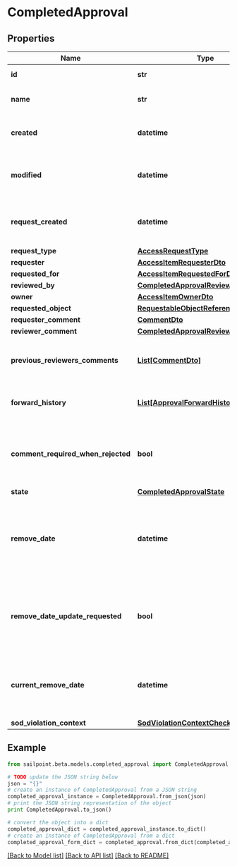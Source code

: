 # CompletedApproval


## Properties
Name | Type | Description | Notes
------------ | ------------- | ------------- | -------------
**id** | **str** | The approval id. | [optional] 
**name** | **str** | The name of the approval. | [optional] 
**created** | **datetime** | When the approval was created. | [optional] 
**modified** | **datetime** | When the approval was modified last time. | [optional] 
**request_created** | **datetime** | When the access-request was created. | [optional] 
**request_type** | [**AccessRequestType**](AccessRequestType.md) |  | [optional] 
**requester** | [**AccessItemRequesterDto**](AccessItemRequesterDto.md) |  | [optional] 
**requested_for** | [**AccessItemRequestedForDto**](AccessItemRequestedForDto.md) |  | [optional] 
**reviewed_by** | [**CompletedApprovalReviewedBy**](CompletedApprovalReviewedBy.md) |  | [optional] 
**owner** | [**AccessItemOwnerDto**](AccessItemOwnerDto.md) |  | [optional] 
**requested_object** | [**RequestableObjectReference**](RequestableObjectReference.md) |  | [optional] 
**requester_comment** | [**CommentDto**](CommentDto.md) |  | [optional] 
**reviewer_comment** | [**CompletedApprovalReviewerComment**](CompletedApprovalReviewerComment.md) |  | [optional] 
**previous_reviewers_comments** | [**List[CommentDto]**](CommentDto.md) | The history of the previous reviewers comments. | [optional] 
**forward_history** | [**List[ApprovalForwardHistory]**](ApprovalForwardHistory.md) | The history of approval forward action. | [optional] 
**comment_required_when_rejected** | **bool** | When true the rejector has to provide comments when rejecting | [optional] 
**state** | [**CompletedApprovalState**](CompletedApprovalState.md) |  | [optional] 
**remove_date** | **datetime** | The date the role or access profile is no longer assigned to the specified identity. | [optional] 
**remove_date_update_requested** | **bool** | If true, then the request was to change the remove date or sunset date. | [optional] 
**current_remove_date** | **datetime** | The remove date or sunset date that was assigned at the time of the request. | [optional] 
**sod_violation_context** | [**SodViolationContextCheckCompleted1**](SodViolationContextCheckCompleted1.md) |  | [optional] 

## Example

```python
from sailpoint.beta.models.completed_approval import CompletedApproval

# TODO update the JSON string below
json = "{}"
# create an instance of CompletedApproval from a JSON string
completed_approval_instance = CompletedApproval.from_json(json)
# print the JSON string representation of the object
print CompletedApproval.to_json()

# convert the object into a dict
completed_approval_dict = completed_approval_instance.to_dict()
# create an instance of CompletedApproval from a dict
completed_approval_form_dict = completed_approval.from_dict(completed_approval_dict)
```
[[Back to Model list]](../README.md#documentation-for-models) [[Back to API list]](../README.md#documentation-for-api-endpoints) [[Back to README]](../README.md)


